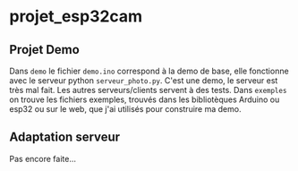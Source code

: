 # projet_esp32cam

## Projet Demo

Dans `demo` le fichier `demo.ino` correspond à la demo de base, elle fonctionne avec le serveur python `serveur_photo.py`.
C'est une demo, le serveur est très mal fait.
Les autres serveurs/clients servent à des tests.
Dans `exemples` on trouve les fichiers exemples, trouvés dans les bibliotèques Arduino ou esp32 ou sur le web, que j'ai utilisés pour construire ma demo.

## Adaptation serveur

Pas encore faite...
